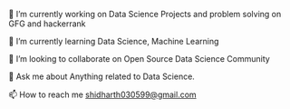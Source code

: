 🔭 I’m currently working on Data Science Projects and problem solving on GFG and hackerrank

🌱 I’m currently learning Data Science, Machine Learning

👯 I’m looking to collaborate on Open Source Data Science Community

💬 Ask me about Anything related to Data Science.

📫 How to reach me shidharth030599@gmail.com

<!---
sid030599/sid030599 is a ✨ special ✨ repository because its `README.md` (this file) appears on your GitHub profile.
You can click the Preview link to take a look at your changes.
--->
